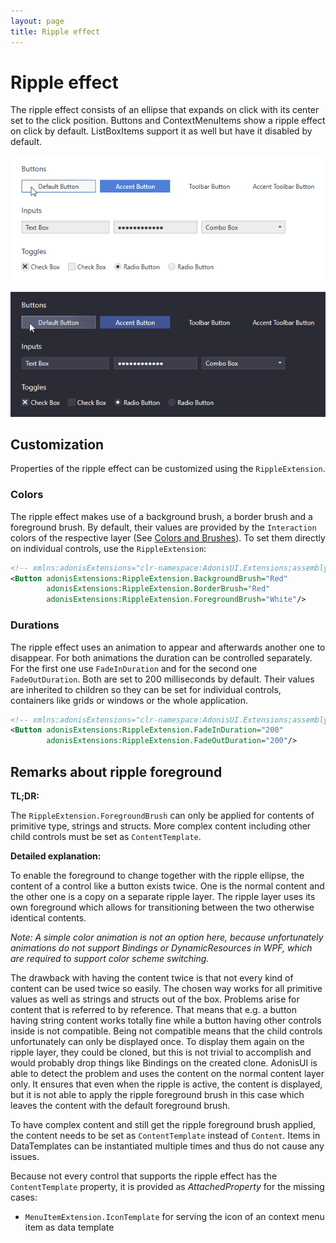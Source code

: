 ```yaml
---
layout: page
title: Ripple effect
---
```


# Ripple effect

The ripple effect consists of an ellipse that expands on click with its center set to the click position. Buttons and ContextMenuItems show a ripple effect on click by default. ListBoxItems support it as well but have it disabled by default. 

![Cursor spotlight in light color scheme](../img/adonis-demo-ripple-light.gif)

![Cursor spotlight in dark color scheme](../img/adonis-demo-ripple-dark.gif)

## Customization

Properties of the ripple effect can be customized using the `RippleExtension`.

### Colors

The ripple effect makes use of a background brush, a border brush and a foreground brush. By default, their values are provided by the `Interaction` colors of the respective layer (See [Colors and Brushes](colors-and-brushes)). To set them directly on individual controls, use the `RippleExtension`:

```xml
<!-- xmlns:adonisExtensions="clr-namespace:AdonisUI.Extensions;assembly=AdonisUI" -->
<Button adonisExtensions:RippleExtension.BackgroundBrush="Red"
        adonisExtensions:RippleExtension.BorderBrush="Red"
        adonisExtensions:RippleExtension.ForegroundBrush="White"/>
```

### Durations

The ripple effect uses an animation to appear and afterwards another one to disappear. For both animations the duration can be controlled separately. For the first one use `FadeInDuration` and for the second one `FadeOutDuration`. Both are set to 200 milliseconds by default. Their values are inherited to children so they can be set for individual controls, containers like grids or windows or the whole application.

```xml
<!-- xmlns:adonisExtensions="clr-namespace:AdonisUI.Extensions;assembly=AdonisUI" -->
<Button adonisExtensions:RippleExtension.FadeInDuration="200"
        adonisExtensions:RippleExtension.FadeOutDuration="200"/>
```

## Remarks about ripple foreground

**TL;DR:**

The `RippleExtension.ForegroundBrush` can only be applied for contents of primitive type, strings and structs. More complex content including other child controls must be set as `ContentTemplate`.

**Detailed explanation:**

To enable the foreground to change together with the ripple ellipse, the content of a control like a button exists twice. One is the normal content and the other one is a copy on a separate ripple layer. The ripple layer uses its own foreground which allows for transitioning between the two otherwise identical contents.

*Note: A simple color animation is not an option here, because unfortunately animations do not support Bindings or DynamicResources in WPF, which are required to support color scheme switching.*

The drawback with having the content twice is that not every kind of content can be used twice so easily. The chosen way works for all primitive values as well as strings and structs out of the box. Problems arise for content that is referred to by reference. That means that e.g. a button having string content works totally fine while a button having other controls inside is not compatible. Being not compatible means that the child controls unfortunately can only be displayed once. To display them again on the ripple layer, they could be cloned, but this is not trivial to accomplish and would probably drop things like Bindings on the created clone. AdonisUI is able to detect the problem and uses the content on the normal content layer only. It ensures that even when the ripple is active, the content is displayed, but it is not able to apply the ripple foreground brush in this case which leaves the content with the default foreground brush.

To have complex content and still get the ripple foreground brush applied, the content needs to be set as `ContentTemplate` instead of `Content`. Items in DataTemplates can be instantiated multiple times and thus do not cause any issues.

Because not every control that supports the ripple effect has the `ContentTemplate` property, it is provided as *AttachedProperty* for the missing cases:

- `MenuItemExtension.IconTemplate` for serving the icon of an context menu item as data template
